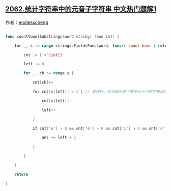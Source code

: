## [2062.统计字符串中的元音子字符串 中文热门题解1](https://leetcode.cn/problems/count-vowel-substrings-of-a-string/solutions/100000/on-shuang-zhi-zhen-xie-fa-by-endlesschen-6dkt)

作者：[endlesscheng](https://leetcode.cn/u/endlesscheng)
```go
func countVowelSubstrings(word string) (ans int) {
	for _, s := range strings.FieldsFunc(word, func(r rune) bool { return !strings.ContainsRune("aeiou", r) }) { // 分割出仅包含元音的字符串
		cnt := ['v']int{}
		left := 0
		for _, ch := range s {
			cnt[ch]++
			for cnt[s[left]] > 1 { // 双指针，仅当该元音个数不止一个时才移动左指针
				cnt[s[left]]--
				left++
			}
			if cnt['a'] > 0 && cnt['e'] > 0 && cnt['i'] > 0 && cnt['o'] > 0 && cnt['u'] > 0 { // 必须包含全部五种元音
				ans += left + 1
			}
		}
	}
	return
}
```